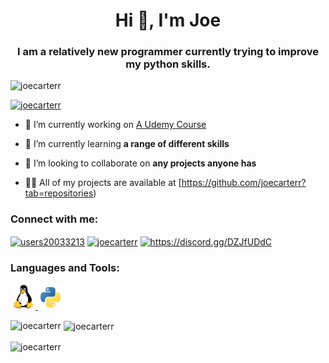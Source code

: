 <!---
joecarterr/joecarterr is a ✨ special ✨ repository because its `README.md` (this file) appears on your GitHub profile.
You can click the Preview link to take a look at your changes.
--->


<h1 align="center">Hi 👋, I'm Joe</h1>
<h3 align="center">I am a relatively new programmer currently trying to improve my python skills.</h3>

<p align="left"> <img src="https://komarev.com/ghpvc/?username=joecarterr&label=Profile%20views&color=0e75b6&style=flat" alt="joecarterr" /> </p>

<p align="left"> <a href="https://github.com/ryo-ma/github-profile-trophy"><img src="https://github-profile-trophy.vercel.app/?username=joecarterr" alt="joecarterr" /></a> </p>

- 🔭 I’m currently working on [A Udemy Course](https://www.udemy.com/course/100-days-of-code/)

- 🌱 I’m currently learning **a range of different skills**

- 👯 I’m looking to collaborate on **any projects anyone has**

- 👨‍💻 All of my projects are available at [https://github.com/joecarterr?tab=repositories)

<h3 align="left">Connect with me:</h3>
<p align="left">
<a href="https://stackoverflow.com/users/users20033213" target="blank"><img align="center" src="https://raw.githubusercontent.com/rahuldkjain/github-profile-readme-generator/master/src/images/icons/Social/stack-overflow.svg" alt="users20033213" height="30" width="40" /></a>
<a href="https://www.leetcode.com/joecarterr" target="blank"><img align="center" src="https://raw.githubusercontent.com/rahuldkjain/github-profile-readme-generator/master/src/images/icons/Social/leet-code.svg" alt="joecarterr" height="30" width="40" /></a>
<a href="https://discord.gg/https://discord.gg/DZJfUDdC" target="blank"><img align="center" src="https://raw.githubusercontent.com/rahuldkjain/github-profile-readme-generator/master/src/images/icons/Social/discord.svg" alt="https://discord.gg/DZJfUDdC" height="30" width="40" /></a>
</p>

<h3 align="left">Languages and Tools:</h3>
<p align="left"> <a href="https://www.linux.org/" target="_blank" rel="noreferrer"> <img src="https://raw.githubusercontent.com/devicons/devicon/master/icons/linux/linux-original.svg" alt="linux" width="40" height="40"/> </a> <a href="https://www.python.org" target="_blank" rel="noreferrer"> <img src="https://raw.githubusercontent.com/devicons/devicon/master/icons/python/python-original.svg" alt="python" width="40" height="40"/> </a> </p>

<p><img align="left" src="https://github-readme-stats.vercel.app/api/top-langs?username=joecarterr&show_icons=true&locale=en&layout=compact" alt="joecarterr" /></p>

<p>&nbsp;<img align="center" src="https://github-readme-stats.vercel.app/api?username=joecarterr&show_icons=true&locale=en" alt="joecarterr" /></p>

<p><img align="center" src="https://github-readme-streak-stats.herokuapp.com/?user=joecarterr&" alt="joecarterr" /></p>

